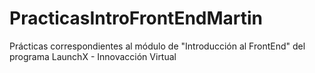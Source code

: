 # PracticasIntroFrontEndMartin
Prácticas correspondientes al módulo de "Introducción al FrontEnd" del programa LaunchX - Innovacción Virtual

